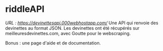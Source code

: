 # riddleAPI

*URL : https://devinettesapi.000webhostapp.com/*
Une API qui renvoie des devinettes au format JSON.
Les devinettes ont été récupérés sur meilleuresdevinettes.com, avec Goutte pour le webscraping.

Bonus : une page d'aide et de documentation.
